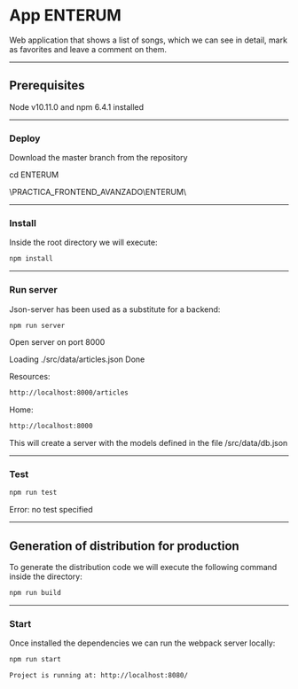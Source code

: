 # App ENTERUM #

Web application that shows a list of songs, which we can see in detail, mark as favorites and leave a comment on them.

---

## Prerequisites ##

Node v10.11.0 and npm 6.4.1 installed

---

### Deploy ###

Download the master branch from the repository

cd ENTERUM

\PRACTICA_FRONTEND_AVANZADO\ENTERUM\

---

### Install ###

Inside the root directory we will execute:

```bash
npm install
```

---

### Run server ###

Json-server has been used as a substitute for a backend:

```bash
npm run server
```

Open server on port 8000

Loading ./src/data/articles.json
Done

Resources:

```bash
http://localhost:8000/articles
```

Home:

```bash
http://localhost:8000
```

This will create a server with the models defined in the file /src/data/db.json

---

### Test ###

```bash
npm run test
```

Error: no test specified

---

## Generation of distribution for production ##

To generate the distribution code we will execute the following command inside the directory:

```bash
npm run build
```

---

### Start ###

Once installed the dependencies we can run the webpack server locally:

```bash
npm run start
```

```bash
Project is running at: http://localhost:8080/
```